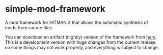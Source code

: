 # simple-mod-framework
A mod framework for HITMAN 3 that allows the automatic synthesis of mods from source files.

You can download an artifact (nightly) version of the framework from [here](https://nightly.link/atampy25/simple-mod-framework/workflows/artifact/main/Output.zip). This is a development version with huge changes from the current release, so some things may not work properly, and everything is subject to change.